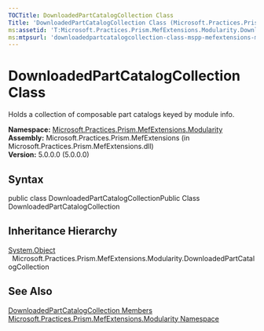 ```yaml
---
TOCTitle: DownloadedPartCatalogCollection Class
Title: 'DownloadedPartCatalogCollection Class (Microsoft.Practices.Prism.MefExtensions.Modularity)'
ms:assetid: 'T:Microsoft.Practices.Prism.MefExtensions.Modularity.DownloadedPartCatalogCollection'
ms:mtpsurl: 'downloadedpartcatalogcollection-class-mspp-mefextensions-modularity.md'
---
```


# DownloadedPartCatalogCollection Class

Holds a collection of composable part catalogs keyed by module info.

**Namespace:** [Microsoft.Practices.Prism.MefExtensions.Modularity](https://msdn.microsoft.com/library/microsoft.practices.prism.mefextensions.modularity)
**Assembly:** Microsoft.Practices.Prism.MefExtensions (in Microsoft.Practices.Prism.MefExtensions.dll)  
**Version:** 5.0.0.0 (5.0.0.0)

## Syntax
public class DownloadedPartCatalogCollectionPublic Class DownloadedPartCatalogCollection

## Inheritance Hierarchy

[System.Object](http://msdn.microsoft.com/en-us/library/e5kfa45b)
  Microsoft.Practices.Prism.MefExtensions.Modularity.DownloadedPartCatalogCollection

## See Also
[DownloadedPartCatalogCollection Members](https://msdn.microsoft.com/allmembers.t:microsoft.practices.prism.mefextensions.modularity.downloadedpartcatalogcollection)  
[Microsoft.Practices.Prism.MefExtensions.Modularity Namespace](https://msdn.microsoft.com/library/microsoft.practices.prism.mefextensions.modularity)  